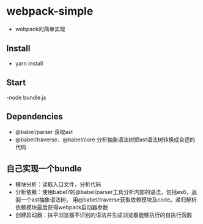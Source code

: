# webpack-simple
- webpack的简单实现

## Install
- yarn install

## Start
-node bundle.js

## Dependencies 
- @babel/parser 获取ast
- @babel/traverse、@babel/core 分析抽象语法树把ast语法树转换成合适的代码

## ⾃⼰实现⼀个bundle
- 模块分析：读取⼊⼝⽂件，分析代码
- 分析依赖：使⽤babel7的@babel/parser工具分析内部的语法，包括es6，返回⼀个ast抽象语法树，
            用@babel/traverse获取依赖模块及code。递归解析依赖模块最后获得webpack启动器参数
- 创建启动器：抹平浏览器不识别的语法并生成浏览器能够执行的自执行函数       




